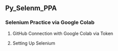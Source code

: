 ## Py_Selenm_PPA

### Selenium Practice via Google Colab

1. GitHub Connection with Google Colab via Token

2. Setting Up Selenium 
